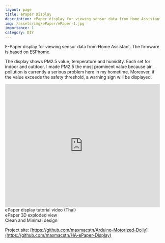 ```yaml
---
layout: page
title: ePaper Display
description: ePaper display for viewing sensor data from Home Assistant.
img: /assets/img/ePaper/ePaper-1.jpg
importance: 1
category: DIY
---
```


E-Paper display for viewing sensor data from Home Assistant. The firmware is based on ESPhome.

The display shows PM2.5 value, temperature and humidity. Each set for indoor and outdoor.
I made PM2.5 the most prominent value because air pollution is currently a serious problem here in my hometime. Moreover, if the value exceeds the safety threshold, a warning sign will be displayed.

<div class="row">
    <div class="col-sm mt-3 mt-md-0">
        <iframe width="100%" height="400px" src="https://www.youtube.com/embed/SJ0nauTXz50" title="YouTube video player" frameborder="0" allow="accelerometer; autoplay; clipboard-write; encrypted-media; gyroscope; picture-in-picture" allowfullscreen></iframe>
    </div>
</div>
<div class="caption">
    ePaper display tutorial video (Thai)
</div>


<div class="row">
    <div class="col-sm mt-3 mt-md-0">
        <img class="img-fluid rounded z-depth-1" src="{{ '/assets/img/ePaper/ePaper-3Dview.png' | relative_url }}" alt="" title="ePaper 3D View"/>
    </div>
</div>
<div class="caption">
    ePaper 3D exploded view
</div>



<div class="row">
    <div class="col-sm mt-3 mt-md-0">
        <img class="img-fluid rounded z-depth-1" src="{{ '/assets/img/ePaper/ePaper-3.jpg' | relative_url }}" alt="" title="Front view"/>
    </div>
    <div class="col-sm mt-3 mt-md-0">
        <img class="img-fluid rounded z-depth-1" src="{{ '/assets/img/ePaper/ePaper-5.jpg' | relative_url }}" alt="" title="Analogous design to Google Nest Hub"/>
    </div>
    <div class="col-sm mt-3 mt-md-0">
        <img class="img-fluid rounded z-depth-1" src="{{ '/assets/img/ePaper/ePaper-4.jpg' | relative_url }}" alt="" title="Wall-mountable"/>
    </div>
</div>

<div class="caption">
    Clean and Minimal design
</div>


Project site: [https://github.com/maxmacstn/Arduino-Motorized-Dolly](https://github.com/maxmacstn/HA-ePaper-Display)
